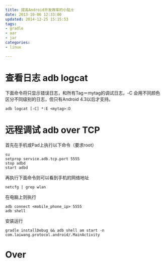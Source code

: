 ```yaml
---
title: 提高Android开发效率的小贴士
date: 2013-10-06 12:33:00
updated: 2014-12-25 15:15:53
tags: 
- gradle
- aar
- jar
categories: 
- linux

---
```

# 查看日志 adb logcat

下面命令将只显示错误日志，和所有Tag＝mytag的调试日志，-C 会用不同颜色区分不同级别的日志，但只有Android 4.3以后才支持。


<!--more-->


```
adb logcat [-C] *:E <mytag>:D
```

# 远程调试 adb over TCP

首先在手机或Pad上执行以下命令（要求root）

```
su
setprop service.adb.tcp.port 5555
stop adbd
start adbd
```
再执行下面命令则可以看到手机的网络地址

```
netcfg | grep wlan
```

在电脑上则执行

```
adb connect <mobile_phone_ip> 5555
adb shell
```

安装运行

```
gradle installDebug && adb shell am start -n com.laiwang.protocol.android/.MainActivity
```

# Over
